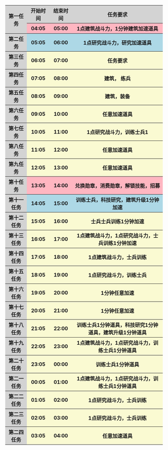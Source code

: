 <table><tbody>
    <tr>
        <th rowspan="2" bgcolor="lightgray">第一任务</th>
        <th   bgcolor="lightgray">开始时间</th>
        <th   bgcolor="lightgray">结束时间</th>
        <th   bgcolor="lightgray">任务要求</th>
    </tr>
    <tr>
        <th bgcolor="Lightpink">04:05</th>
        <th bgcolor="Lightpink">05:00</th>
        <th bgcolor="Lightpink">1点建筑战斗力，1分钟建筑加速道具</center></th>
    </tr>
    <tr>
        <th bgcolor="lightgray">第二任务</th>
        <th bgcolor="lightblue">05:05</th>
        <th bgcolor="lightblue">06:00</th>
        <th bgcolor="lightblue">1点研究战斗力，研究加速道具</th>
    </tr>
    <tr>
        <th bgcolor="lightgray">第三任务</th>
        <th bgcolor="LightGoldenRodYellow">06:05</th>
        <th bgcolor="LightGoldenRodYellow">07:00</th>
        <th   bgcolor="LightGoldenRodYellow">任务要求</th>
    </tr>
    <tr>
        <th bgcolor="lightgray">第四任务</th>
        <th bgcolor="LightGoldenRodYellow">07:05</th>
        <th bgcolor="LightGoldenRodYellow">08:00</th>
        <th bgcolor="LightGoldenRodYellow">建筑， 练兵</th>
    </tr>
    <tr>
        <th bgcolor="lightgray">第五任务</th>
        <th   bgcolor="LightGoldenRodYellow">08:05</th>
        <th   bgcolor="LightGoldenRodYellow">09:00</th>
        <th bgcolor="LightGoldenRodYellow">建筑，装备</center></th>
    </tr>
    <tr>
        <th bgcolor="lightgray">第六任务</th>
        <th bgcolor="LightGoldenRodYellow">09:05</th>
        <th bgcolor="LightGoldenRodYellow">10:00</th>
        <th bgcolor="LightGoldenRodYellow">任意加速道具</center></th>
    </tr>
    <tr>
        <th bgcolor="lightgray">第七任务</th>
        <th bgcolor="LightGoldenRodYellow">10:05</th>
        <th bgcolor="LightGoldenRodYellow">11:00</th>
        <th bgcolor="LightGoldenRodYellow">1点研究战斗力，训练士兵1</center></th>
    </tr>
    <tr>
        <th bgcolor="lightgray">第八任务</th>
        <th   bgcolor="LightGoldenRodYellow">11:05</th>
        <th   bgcolor="LightGoldenRodYellow">12:00</th>
        <th bgcolor="LightGoldenRodYellow">任意加速道具</center></th>
    </tr>
    <tr>
        <th bgcolor="lightgray">第九任务</th>
        <th bgcolor="LightGoldenRodYellow">12:05</th>
        <th bgcolor="LightGoldenRodYellow">13:00</th>
        <th bgcolor="LightGoldenRodYellow">任意加速道具</center></th>
    </tr>
    <tr>
        <th bgcolor="lightgray">第十任务</th>
        <th bgcolor="Lightpink">13:05</th>
        <th bgcolor="Lightpink">14:00</th>
        <th bgcolor="Lightpink">兑换勋章，消费勋章，解锁技能，招募</center></th>
    </tr>
    <tr>
        <th bgcolor="lightgray">第十一任务</th>
        <th bgcolor="lightblue">14:05</th>
        <th bgcolor="lightblue">15:00</th>
        <th bgcolor="lightblue">训练士兵，科技研究，建筑升级1分钟加速</center></th>
    </tr>
    <tr>
        <th bgcolor="lightgray">第十二任务</th>
        <th   bgcolor="LightGoldenRodYellow">15:05</th>
        <th   bgcolor="LightGoldenRodYellow">16:00</th>
        <th bgcolor="LightGoldenRodYellow"></center>士兵士兵训练1分钟加速</th>
    </tr>
    <tr>
        <th bgcolor="lightgray">第十三任务</th>
        <th   bgcolor="LightGoldenRodYellow">16:05</th>
        <th   bgcolor="LightGoldenRodYellow">17:00</th>
        <th  bgcolor="LightGoldenRodYellow">1点建筑战斗力，1点研究战斗力，士兵训练1分钟加速</center></th>
    </tr>
    <tr>
        <th bgcolor="lightgray">第十四任务</th>
        <th bgcolor="LightGoldenRodYellow">17:05</th>
        <th bgcolor="LightGoldenRodYellow">18:00</th>
        <th bgcolor="LightGoldenRodYellow">1点建筑战斗力，士兵训练</center></th>
    </tr>
    <tr>
        <th bgcolor="lightgray">第十五任务</th>
        <th   bgcolor="LightGoldenRodYellow">18:05</th>
        <th   bgcolor="LightGoldenRodYellow">19:00</th>
        <th bgcolor="LightGoldenRodYellow">1点研究战斗力，训练士兵</center></th>
    </tr>
    <tr>
        <th bgcolor="lightgray">第十六任务</th>
        <th   bgcolor="LightGoldenRodYellow">19:05</th>
        <th   bgcolor="LightGoldenRodYellow">20:00</th>
        <th bgcolor="LightGoldenRodYellow">1分钟任意加速</center></th>
    </tr>
    <tr>
        <th bgcolor="lightgray">第十七任务</th>
        <th   bgcolor="LightGoldenRodYellow">20:05</th>
        <th   bgcolor="LightGoldenRodYellow">21:00</th>
        <th bgcolor="LightGoldenRodYellow">1分钟任意加速</center></th>
    </tr>
    <tr>
        <th bgcolor="lightgray">第十八任务</th>
        <th bgcolor="LightGoldenRodYellow">21:05</th>
        <th   bgcolor="LightGoldenRodYellow">22:00</th>
        <th bgcolor="LightGoldenRodYellow">训练士兵1分钟道具，科技研究1分钟道具，建筑升级1分钟道具</center></th>
    </tr>
    <tr>
        <th bgcolor="lightgray">第十九任务</th>
        <th bgcolor="LightGoldenRodYellow">22:05</th>
        <th   bgcolor="LightGoldenRodYellow">23:00</th>
        <th bgcolor="LightGoldenRodYellow">1点建筑战斗力，1点研究战斗力，训练士兵1分钟道具</center></th>
    </tr>
    <tr>
        <th bgcolor="lightgray">第二十任务</th>
        <th bgcolor="LightGoldenRodYellow">23:05</th>
        <th   bgcolor="LightGoldenRodYellow">00:00</th>
        <th bgcolor="LightGoldenRodYellow">训练士兵1分钟道具</center></th>
    </tr>
    <tr>
        <th bgcolor="lightgray">第二一任务</th>
        <th bgcolor="LightGoldenRodYellow">00:05</th>
        <th   bgcolor="LightGoldenRodYellow">01:00</th>
        <th bgcolor="LightGoldenRodYellow">1点建筑战斗力，1点研究战斗力，训练士兵1分钟道具</center></th>
    </tr>
    <tr>
        <th bgcolor="lightgray">第二二任务</th>
        <th bgcolor="LightGoldenRodYellow">01:05</th>
        <th   bgcolor="LightGoldenRodYellow">02:00</th>
        <th bgcolor="LightGoldenRodYellow">1点研究战斗力，士兵训练</center></th>
    </tr>
    <tr>
        <th bgcolor="lightgray">第二三任务</th>
        <th bgcolor="LightGoldenRodYellow">02:05</th>
        <th   bgcolor="LightGoldenRodYellow">03:00</th>
        <th bgcolor="LightGoldenRodYellow">1点研究战斗力，士兵训练</center></th>
    </tr>
    <tr>
        <th bgcolor="lightgray">第二四任务</th>
        <th bgcolor="LightGoldenRodYellow">03:05</th>
        <th   bgcolor="LightGoldenRodYellow">04:00</th>
        <th bgcolor="LightGoldenRodYellow">任意加速道具</center></th>
    </tr>
</tbody></table>
